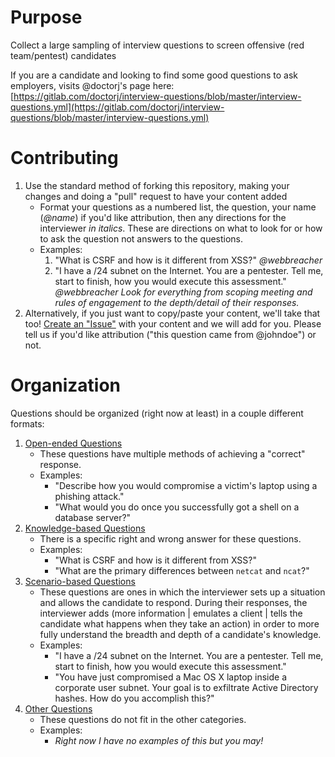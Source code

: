 # Purpose
Collect a large sampling of interview questions to screen offensive (red team/pentest) candidates

If you are a candidate and looking to find some good questions to ask employers, visits @doctorj's page here: [https://gitlab.com/doctorj/interview-questions/blob/master/interview-questions.yml](https://gitlab.com/doctorj/interview-questions/blob/master/interview-questions.yml)

# Contributing
1. Use the standard method of forking this repository, making your changes and doing a "pull" request to have your content added
   - Format your questions as a numbered list, the question, your name (*@name*) if you'd like attribution, then any directions for the interviewer *in italics*. These are directions on what to look for or how to ask the question not answers to the questions.
   - Examples:
      1. "What is CSRF and how is it different from XSS?" *@webbreacher*
      1. "I have a /24 subnet on the Internet. You are a pentester. Tell me, start to finish, how you would execute this assessment." *@webbreacher* *Look for everything from scoping meeting and rules of engagement to the depth/detail of their responses.*
2. Alternatively, if you just want to copy/paste your content, we'll take that too! [Create an "Issue"](https://github.com/Sorsnce/blue-team/issues) with your content and we will add for you. Please tell us if you'd like attribution ("this question came from @johndoe") or not.

# Organization
Questions should be organized (right now at least) in a couple different formats:

1. [Open-ended Questions](https://github.com/Sorsnce/blue-team/blob/master/BlueTeam-Interview/open.md)
   - These questions have multiple methods of achieving a "correct" response. 
   - Examples:
      - "Describe how you would compromise a victim's laptop using a phishing attack."
      - "What would you do once you successfully got a shell on a database server?"
2. [Knowledge-based Questions](https://github.com/Sorsnce/blue-team/blob/master/BlueTeam-Interview/knowledge.md)
   - There is a specific right and wrong answer for these questions.
   - Examples:
      - "What is CSRF and how is it different from XSS?"
      - "What are the primary differences between ```netcat``` and ```ncat```?"
3. [Scenario-based Questions](https://github.com/Sorsnce/blue-team/blob/master/BlueTeam-Interview/scenario.md)
   - These questions are ones in which the interviewer sets up a situation and allows the candidate to respond. During their responses, the interviewer adds (more information | emulates a client | tells the candidate what happens when they take an action) in order to more fully understand the breadth and depth of a candidate's knowledge.
   - Examples:
      - "I have a /24 subnet on the Internet. You are a pentester. Tell me, start to finish, how you would execute this assessment."
      - "You have just compromised a Mac OS X laptop inside a corporate user subnet. Your goal is to exfiltrate Active Directory hashes. How do you accomplish this?"
4. [Other Questions](https://github.com/Sorsnce/blue-team/blob/master/BlueTeam-Interview/other.md)
   - These questions do not fit in the other categories. 
   - Examples:
      - *Right now I have no examples of this but you may!*
